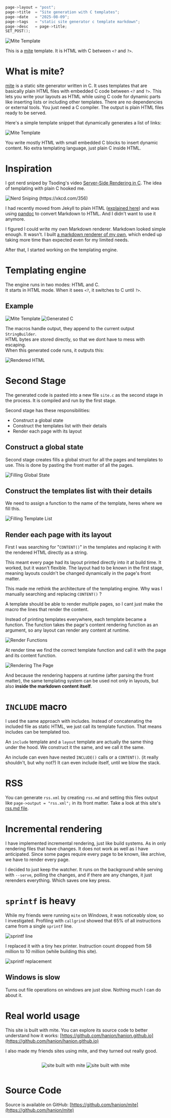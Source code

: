 ```c
page->layout = "post";
page->title  = "Site generation with C templates";
page->date   = "2025-08-09";
page->tags   = "static site generator c template markdown";
page->desc   = page->title;
SET_POST();
```

![Mite Template](intro_template.png)

This is a [mite](https://github.com/hanion/mite) template.
It is HTML with C between `<?` and `?>`.

# What is mite?

[mite](https://github.com/hanion/mite) is a static site generator written in C.
It uses templates that are basically plain HTML files with embedded C code between `<?` and `?>`.
This lets you write your layouts as HTML while using C code for dynamic parts like
inserting lists or including other templates.
There are no dependencies or external tools.
You just need a C compiler.
The output is plain HTML files ready to be served.

Here's a simple template snippet that dynamically generates a list of links:

![Mite Template](mite_template.png)

You write mostly HTML with small embedded C blocks to insert dynamic content.
No extra templating language, just plain C inside HTML.


# Inspiration

I got nerd sniped by Tsoding's video [Server-Side Rendering in C](https://www.youtube.com/watch?v=dkNv3KGOFT0).
The idea of templating with plain C hooked me.


![Nerd Sniping (<a href="https://xkcd.com/356">https://xkcd.com/356</a>)](https://imgs.xkcd.com/comics/nerd_sniping.png)


I had recently moved from Jekyll to plain HTML ([explained here](/post/i-rebuilt-this-website))
and was using [pandoc](https://pandoc.org) to convert Markdown to HTML.
And I didn't want to use it anymore.

I figured I could write my own Markdown renderer. Markdown looked simple enough. It wasn't.
I built [a markdown renderer of my own](https://github.com/hanion/md2html),
which ended up taking more time than expected even for my limited needs.

After that, I started working on the templating engine.

# Templating engine
The engine runs in two modes: HTML and C.  
It starts in HTML mode. When it sees `<?`, it switches to C until `?>`.

## Example

![Mite Template](example_template.png)
![Generated C](example_c.png)

The macros handle output, they append to the current output `StringBuilder`.  
HTML bytes are stored directly, so that we dont have to mess with escaping.  
When this generated code runs, it outputs this:

![Rendered HTML](example_html.png)

# Second Stage
The generated code is pasted into a new file `site.c` as the second stage in the process.
It is compiled and run by the first stage.

Second stage has these responsibilities:
- Construct a global state
- Construct the templates list with their details
- Render each page with its layout

## Construct a global state
Second stage creates fills a global struct for all the pages and templates to use.
This is done by pasting the front matter of all the pages.

![Filling Global State](global_state.png)

## Construct the templates list with their details
We need to assign a function to the name of the template, heres where we fill this.

![Filling Template List](filling_template_list.png)

## Render each page with its layout
First I was searching for "`CONTENT()`" in the templates
and replacing it with the rendered HTML directly as a string.

This meant every page had its layout printed directly into it at build time.
It worked, but it wasn't flexible.
The layout had to be known in the first stage,
meaning layouts couldn't be changed dynamically in the page's front matter.

This made me rethink the architecture of the templating engine.
Why was I manually searching and replacing `CONTENT()` ?

A template should be able to render multiple pages, so I cant just make the macro the lines that render the content.

Instead of printing templates everywhere, each template became a function.
The function takes the page's content rendering function as an argument, so any layout can render any content at runtime.

![Render Functions](render_functions.png)

At render time we find the correct template function and call it with the page and its content function.

![Rendering The Page](rendering_the_page.png)

And because the rendering happens at runtime (after parsing the front matter),
the same templating system can be used not only in layouts,
but also **inside the markdown content itself**.

# `INCLUDE` macro
I used the same approach with includes.
Instead of concatenating the included file as static HTML, we just call its template function.
That means includes can be templated too.

An `include` template and a `layout` template are actually the same thing under the hood.
We construct it the same, and we call it the same.

An include can even have nested `INCLUDE()` calls or a `CONTENT()`.
(it really shouldn't, but why not?)
It can even include itself, until we blow the stack.

# RSS
You can generate `rss.xml` by creating `rss.md` and setting this files
output like `page->output = "rss.xml";` in its front matter.
Take a look at this site's <a href="https://github.com/hanion/hanion.github.io/blob/main/rss.md">rss.md file</a>.

# Incremental rendering
I have implemented incremental rendering, just like build systems.
As in only rendering files that have changes.
It does not work as well as I have anticipated.
Since some pages require every page to be known, like archive,
we have to render every page.

I decided to just keep the watcher.
It runs on the background while serving with `--serve`,
polling the changes, and if there are any changes,
it just rerenders everything.
Which saves one key press.


# `sprintf` is heavy
While my friends were running `mite` on Windows, it was noticeably slow, so I investigated.
Profiling with `callgrind` showed that 65% of all instructions came from a single `sprintf` line.

![sprintf line](sprintf.png)

I replaced it with a tiny hex printer.
Instruction count dropped from 58 million to 10 million (while building this site).

![sprintf replacement](to_hex_char.png)

## Windows is slow
Turns out file operations on windows are just slow.
Nothing much I can do about it.


# Real world usage
This site is built with mite. You can explore its source code to better understand how it works:
[https://github.com/hanion/hanion.github.io](https://github.com/hanion/hanion.github.io)

I also made my friends sites using mite, and they turned out really good.

<div style="display: flex; gap: 1em; flex-wrap: nowrap; justify-content: center; align-items: flex-start;">

![<a href="https://recepefee.github.io">site</a> built with mite](mite_recep.png)
![site built with mite](/post/mite/mite_enes.png)

</div>

# Source Code
Source is available on GitHub: [https://github.com/hanion/mite](https://github.com/hanion/mite)



